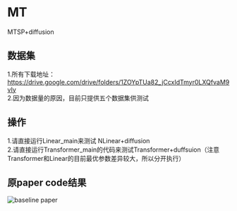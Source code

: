 # MT
MTSP+diffusion

## 数据集
1.所有下载地址：https://drive.google.com/drive/folders/1ZOYpTUa82_jCcxIdTmyr0LXQfvaM9vIy <br>
2.因为数据量的原因，目前只提供五个数据集供测试 <br>

## 操作
1.请直接运行Linear_main来测试 NLinear+diffusion <br>
2.请直接运行Transformer_main的代码来测试Transformer+duffsuion（注意Transformer和Linear的目前最优参数差异较大，所以分开执行） <br>


## 原paper code结果

![baseline paper]([https://www.baidu.com/img/bd_logo1.png](https://github.com/cure-lab/LTSF-Linear/blob/main/pics/Mul-results.png)https://github.com/cure-lab/LTSF-Linear/blob/main/pics/Mul-results.png)  
